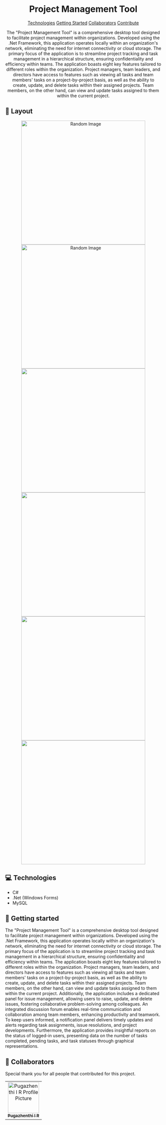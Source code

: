                    
<h1 align="center" style="font-weight: bold;">Project Management Tool</h1>

<p align="center">
<a href="#tech">Technologies</a>
<a href="#started">Getting Started</a>
<a href="#colab">Collaborators</a>
<a href="#contribute">Contribute</a> 
</p>


<p align="center">The "Project Management Tool" is a comprehensive desktop tool designed to facilitate project management within organizations. Developed using the .Net Framework, this application operates locally within an organization's network, eliminating the need for internet connectivity or cloud storage. The primary focus of the application is to streamline project tracking and task management in a hierarchical structure, ensuring confidentiality and efficiency within teams. The application boasts eight key features tailored to different roles within the organization. Project managers, team leaders, and directors have access to features such as viewing all tasks and team members' tasks on a project-by-project basis, as well as the ability to create, update, and delete tasks within their assigned projects. Team members, on the other hand, can view and update tasks assigned to them within the current project.</p>


<p align="center">
<a href="https://github.com/pugazhenthi2002"></a>
</p>
 
<h2 id="layout">🎨 Layout</h2>

<p align="center">

<img src="https://i.postimg.cc/902rpKnN/Add-Project-Init.png" alt="Random Image" width="400px">
<img src="https://i.postimg.cc/J0fwWCbR/Add-Project-Init.png" alt="Random Image" width="400px">
<img src="https://i.postimg.cc/Y0GfHVH3/Add-Project-Init.png" alt="" width="400px">
<img src="https://i.postimg.cc/LXbgPT01/Add-Project-Init.png" alt="" width="400px">
<img src="https://i.postimg.cc/2y1cd0jR/Add-Project-Init.png" alt="" width="400px">
<img src="https://i.postimg.cc/90pWHF5Y/Add-Project-Init.png" alt="" width="400px">
</p>
 
<h2 id="tech">💻 Technologies</h2>

- C#
- .Net (Windows Forms)
- MySQL 
 
<h2 id="started">🚀 Getting started</h2>

The "Project Management Tool" is a comprehensive desktop tool designed to facilitate project management within organizations. Developed using the .Net Framework, this application operates locally within an organization's network, eliminating the need for internet connectivity or cloud storage. The primary focus of the application is to streamline project tracking and task management in a hierarchical structure, ensuring confidentiality and efficiency within teams. The application boasts eight key features tailored to
different roles within the organization. Project managers, team leaders, and directors have access to features such as viewing all tasks and team members' tasks on a project-by-project basis, as well as the ability to create, update, and delete tasks within their assigned projects. Team members, on the other hand, can view and update tasks assigned to them within the current project. Additionally, the application includes a dedicated panel for issue
management, allowing users to raise, update, and delete issues, fostering collaborative problem-solving among colleagues. An integrated discussion forum enables real-time communication and collaboration among team members, enhancing productivity and teamwork. To keep users informed, a notification panel delivers timely updates and alerts regarding task assignments, issue resolutions, and project developments. Furthermore, the application provides insightful reports on the status of logged-in users, presenting data on
the number of tasks completed, pending tasks, and task statuses through graphical representations.
 
<h2 id="colab">🤝 Collaborators</h2>

<p>Special thank you for all people that contributed for this project.</p>
<table>
<tr>

<td align="center">
<a href="https://github.com/pugazhenthi2002">
<img src="https://avatars.githubusercontent.com/u/105981927?v=4" width="100px;" alt="Pugazhenthi I R Profile Picture"/><br>
<sub>
<b>Pugazhenthi I R</b>
</sub>
</a>
</td>

</tr>
</table>
